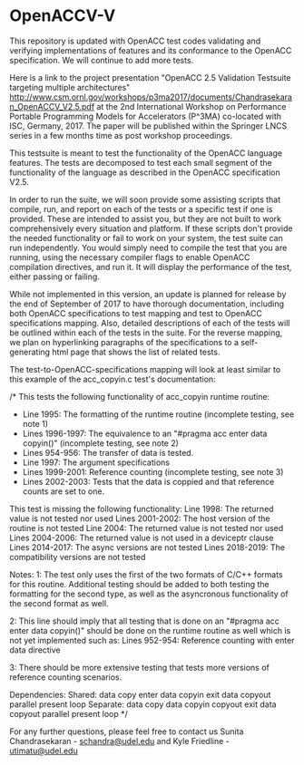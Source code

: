 # OpenACCV-V
This repository is updated with OpenACC test codes validating and verifying implementations of features and its conformance to the OpenACC specification. We will continue to add more tests. 

Here is a link to the project presentation "OpenACC 2.5 Validation Testsuite targeting multiple architectures" http://www.csm.ornl.gov/workshops/p3ma2017/documents/Chandrasekaran_OpenACCV_V2.5.pdf at the 2nd International Workshop on Performance Portable Programming Models for Accelerators (P^3MA) co-located with ISC, Germany, 2017. The paper will be published within the Springer LNCS series in a few months time as post workshop proceedings. 

This testsuite is meant to test the functionality of the OpenACC language features.  The tests are decomposed to
test each small segment of the functionality of the language as described in the OpenACC specification
V2.5.  

In order to run the suite, we will soon provide some assisting scripts that compile, run, and report
on each of the tests or a specific test if one is provided.  These are intended to assist you, but they
are not built to work comprehensively every situation and platform.  If these scripts don't provide the
needed functionality or fail to work on your system, the test suite can run independently. You would simply need to compile
the test that you are running, using the necessary compiler flags to enable OpenACC compilation
directives, and run it.  It will display the performance of the test, either passing or failing.

While not implemented in this version, an update is planned for release by the end of September of 2017
to have thorough documentation, including both OpenACC specifications to test mapping and test to
OpenACC specifications mapping.  Also, detailed descriptions of each of the tests will be outlined within each of the tests in the suite. 
For the reverse mapping, we plan on hyperlinking paragraphs of the specifications to a self-generating
html page that shows the list of related tests.  

The test-to-OpenACC-specifications mapping will look
at least similar to this example of the acc_copyin.c test's documentation:

/*
This tests the following functionality of acc_copyin runtime routine:
* Line 1995: The formatting of the runtime routine (incomplete testing, see note 1)
* Lines 1996-1997: The equivalence to an "#pragma acc enter data copyin()" (incomplete testing, see note 2)
* Lines 954-956: The transfer of data is tested.
* Line 1997: The argument specifications
* Lines 1999-2001: Reference counting (incomplete testing, see note 3)
* Lines 2002-2003: Tests that the data is coppied and that reference counts are set to one.


This test is missing the following functionality:
Line 1998: The returned value is not tested nor used
Lines 2001-2002: The host version of the routine is not tested
Line 2004: The returned value is not tested nor used
Lines 2004-2006: The returned value is not used in a deviceptr clause
Lines 2014-2017: The async versions are not tested
Lines 2018-2019: The compatibility versions are not tested

Notes:
1:
The test only uses the first of the two formats of C/C++ formats for this routine.  Additional testing should be added to both testing the formatting for the second type, as well as the asyncronous functionality of the second format as well.

2:
This line should imply that all testing that is done on an "#pragma acc enter data copyin()" should be done on the runtime routine as well which is not yet implemented such as:
Lines 952-954: Reference counting with enter data directive

3:
There should be more extensive testing that tests more versions of reference counting scenarios.

Dependencies:
Shared:
data copy
enter data copyin
exit data copyout
parallel present
loop
Separate:
data copy
data copyin copyout
exit data copyout
parallel present
loop
*/

For any further questions, please feel free to contact us Sunita Chandrasekaran - schandra@udel.edu and Kyle Friedline - utimatu@udel.edu

